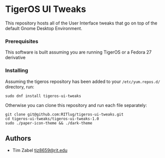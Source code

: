 # TigerOS UI Tweaks
This repository hosts all of the User Interface tweaks that go on top of the default Gnome Desktop Environment.

### Prerequisites
This software is built assuming you are running TigerOS or a Fedora 27 derivative

### Installing
Assuming the tigeros repository has been added to your `/etc/yum.repos.d/` directory, run:
```
sudo dnf install tigeros-ui-tweaks
```
Otherwise you can clone this repository and run each file separately:
```
git clone git@github.com:RITlug/tigeros-ui-tweaks.git
cd tigeros-ui-tweaks/tigeros-ui-tweaks-1.0 
sudo ./paper-icon-theme && ./dark-theme
```

## Authors
* Tim Zabel <tjz8659@rit.edu>
